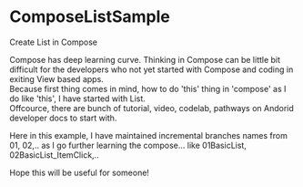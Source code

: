# ComposeListSample
Create List in Compose

Compose has deep learning curve. Thinking in Compose can be little bit difficult for the developers who not yet started with Compose and coding in exiting View based apps.</br>
Because first thing comes in mind, how to do 'this' thing in 'compose' as I do like 'this', I have started with List.</br>
Offcource, there are bunch of tutorial, video, codelab, pathways on Andorid developer docs to start with.

Here in this example, I have maintained incremental branches names from 01, 02,.. as I go further learning the compose...
like 01BasicList, 02BasicList_ItemClick,..

Hope this will be useful for someone!
